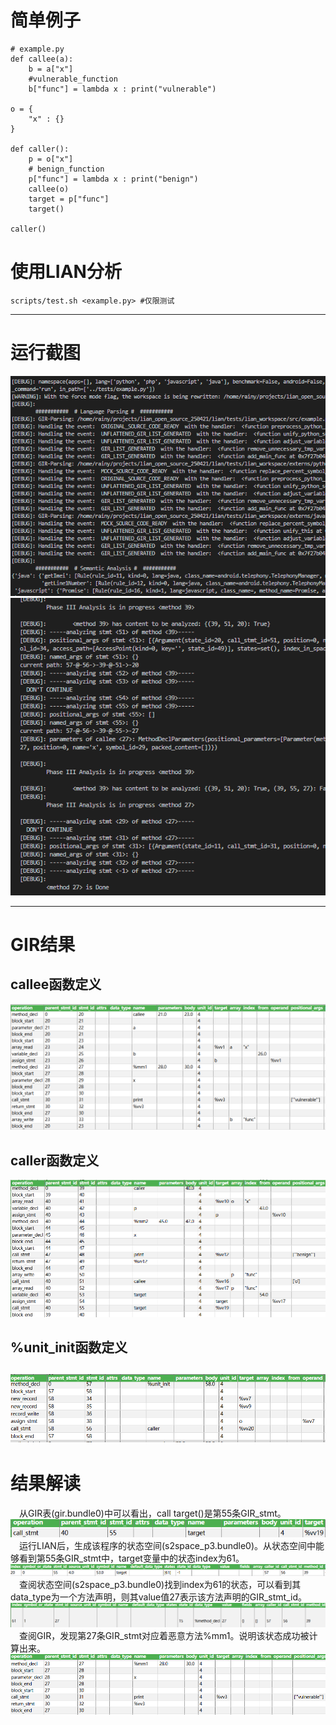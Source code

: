 # 简单例子
```
# example.py
def callee(a):
    b = a["x"]
    #vulnerable_function
    b["func"] = lambda x : print("vulnerable")
    
o = {
    "x" : {}
}

def caller():
    p = o["x"]
    # benign_function
    p["func"] = lambda x : print("benign")
    callee(o)
    target = p["func"]
    target()

caller()
```

# 使用LIAN分析
```
scripts/test.sh <example.py> #仅限测试
```
----
# 运行截图
![输入图片说明](../img/Snipaste_2025-04-23_16-14-07.png)
![输入图片说明](../img/image%20(1).png)

----
# GIR结果
## callee函数定义
![输入图片说明](../img/image%20(2).png)
## caller函数定义
![输入图片说明](../img/image%20(3).png)
## %unit_init函数定义
![输入图片说明](../img/image%20(4).png)
----
# 结果解读
&emsp;从GIR表(gir.bundle0)中可以看出，call target()是第55条GIR_stmt。<br>
![输入图片说明](../img/image%20(5).png)<br>
&emsp;运行LIAN后，生成该程序的状态空间(s2space_p3.bundle0)。从状态空间中能够看到第55条GIR_stmt中，target变量中的状态index为61。<br>
![输入图片说明](../img/image%20(6).png)
&emsp;查阅状态空间(s2space_p3.bundle0)找到index为61的状态，可以看到其data_type为一个方法声明，则其value值27表示该方法声明的GIR_stmt_id。<br>
![输入图片说明](../img/image%20(7).png)
&emsp;查阅GIR，发现第27条GIR_stmt对应着恶意方法%mm1。说明该状态成功被计算出来。<br>
![输入图片说明](../img/image%20(8).png)
